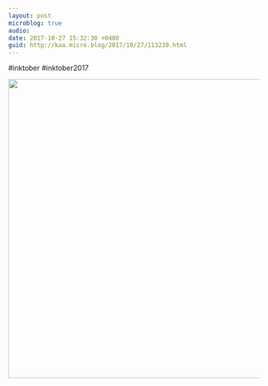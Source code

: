 ```yaml
---
layout: post
microblog: true
audio: 
date: 2017-10-27 15:32:30 +0400
guid: http://kaa.micro.blog/2017/10/27/113230.html
---
```

#inktober #inktober2017

<img src="https://www.kaa.bz/uploads/2018/cbb9a7a482.jpg" width="600" height="600" />
